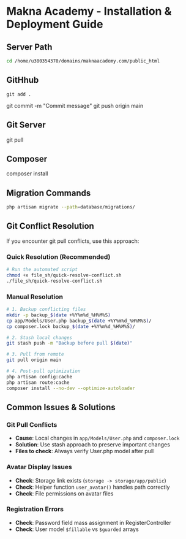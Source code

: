 # Makna Academy - Installation & Deployment Guide

## Server Path

```bash
cd /home/u380354370/domains/maknaacademy.com/public_html
```

## GitHhub

    git add .

git commit -m "Commit message"
git push origin main

## Git Server

git pull

## Composer

composer install

## Migration Commands

```bash
php artisan migrate --path=database/migrations/
```

## Git Conflict Resolution

If you encounter git pull conflicts, use this approach:

### Quick Resolution (Recommended)

```bash
# Run the automated script
chmod +x file_sh/quick-resolve-conflict.sh
./file_sh/quick-resolve-conflict.sh
```

### Manual Resolution

```bash
# 1. Backup conflicting files
mkdir -p backup_$(date +%Y%m%d_%H%M%S)
cp app/Models/User.php backup_$(date +%Y%m%d_%H%M%S)/
cp composer.lock backup_$(date +%Y%m%d_%H%M%S)/

# 2. Stash local changes
git stash push -m "Backup before pull $(date)"

# 3. Pull from remote
git pull origin main

# 4. Post-pull optimization
php artisan config:cache
php artisan route:cache
composer install --no-dev --optimize-autoloader
```

## Common Issues & Solutions

### Git Pull Conflicts

-   **Cause**: Local changes in `app/Models/User.php` and `composer.lock`
-   **Solution**: Use stash approach to preserve important changes
-   **Files to check**: Always verify User.php model after pull

### Avatar Display Issues

-   **Check**: Storage link exists (`storage -> storage/app/public`)
-   **Check**: Helper function `user_avatar()` handles path correctly
-   **Check**: File permissions on avatar files

### Registration Errors

-   **Check**: Password field mass assignment in RegisterController
-   **Check**: User model `$fillable` vs `$guarded` arrays
